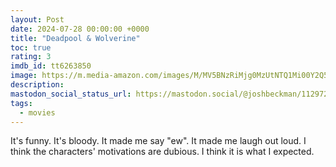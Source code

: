 ```yaml
---
layout: Post
date: 2024-07-28 00:00:00 +0000
title: "Deadpool & Wolverine"
toc: true
rating: 3
imdb_id: tt6263850
image: https://m.media-amazon.com/images/M/MV5BNzRiMjg0MzUtNTQ1Mi00Y2Q5LWEwM2MtMzUwZDU5NmVjN2NkXkEyXkFqcGc@._V1_SX300.jpg
description: 
mastodon_social_status_url: https://mastodon.social/@joshbeckman/112972963164516655
tags: 
  - movies
---
```




It's funny. It's bloody. It made me say "ew". It made me laugh out loud. I think the characters' motivations are dubious. I think it is what I expected.
